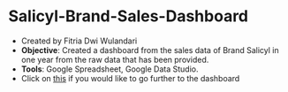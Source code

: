 # Salicyl-Brand-Sales-Dashboard

- Created by Fitria Dwi Wulandari
- **Objective**: Created a dashboard from the sales data of Brand Salicyl in one year from the raw data that has been provided.
- **Tools**: Google Spreadsheet, Google Data Studio.
- Click on [this](https://datastudio.google.com/reporting/71c6630c-2229-4b16-8497-0a9bf9883125) if you would like to go further to the dashboard
